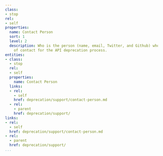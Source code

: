 ```yaml
---
class:
- stop
rel:
- self
properties:
  name: Contact Person
  sort: 1
  level: 2
  description: Who is the person (name, email, Twitter, and Github) who is the point
    of contact for the API deprecation process.
entities:
- class:
  - stop
  rel:
  - self
  properties:
    name: Contact Person
  links:
  - rel:
    - self
    href: deprecation/support/contact-person.md
  - rel:
    - parent
    href: deprecation/support/
links:
- rel:
  - self
  href: deprecation/support/contact-person.md
- rel:
  - parent
  href: deprecation/support/
...
```


